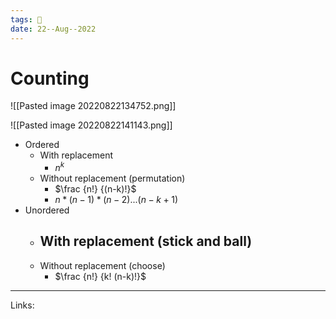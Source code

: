```yaml
---
tags: 🌱
date: 22--Aug--2022
---
```


# Counting

![[Pasted image 20220822134752.png]]

![[Pasted image 20220822141143.png]]

- Ordered
    - With replacement
        - $n^k$
    - Without replacement (permutation)
        - $\frac {n!} {(n-k)!}$
        - $n*(n-1)*(n-2)...(n-k+1)$
- Unordered
    - With replacement (stick and ball)
        - 
    - Without replacement (choose)
        - $\frac {n!} {k! (n-k)!}$

---
Links: 